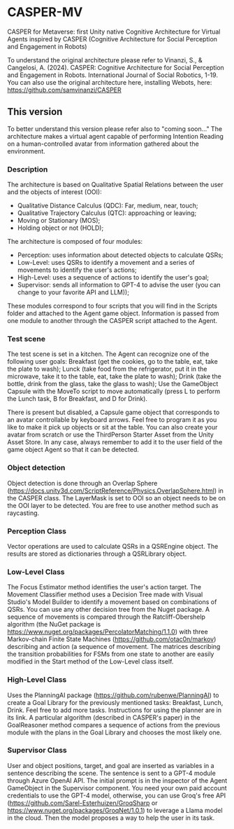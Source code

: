 # CASPER-MV
 CASPER for Metaverse: first Unity native Cognitive Architecture for Virtual Agents inspired by CASPER (Cognitive Architecture for Social Perception and Engagement in Robots)
 
To understand the original architecture please refer to 
Vinanzi, S., & Cangelosi, A. (2024). CASPER: Cognitive Architecture for Social Perception and Engagement in Robots. International Journal of Social Robotics, 1-19.
You can also use the original architecture here, installing Webots, here: https://github.com/samvinanzi/CASPER

## This version
To better understand this version please refer also to "coming soon..."
The architecture makes a virtual agent capable of performing Intention Reading on a human-controlled avatar from information gathered about the environment.

### Description
The architecture is based on Qualitative Spatial Relations between the user and the objects of interest (OOI):
- Qualitative Distance Calculus (QDC): Far, medium, near, touch;
- Qualitative Trajectory Calculus (QTC): approaching or leaving;
- Moving or Stationary (MOS);
- Holding object or not (HOLD);

The architecture is composed of four modules:
- Perception: uses information about detected objects to calculate QSRs;
- Low-Level: uses QSRs to identify a movement and a series of movements to identify the user's actions;
- High-Level: uses a sequence of actions to identify the user's goal;
- Supervisor: sends all information to GPT-4 to advise the user (you can change to your favorite API and LLM));

These modules correspond to four scripts that you will find in the Scripts folder and attached to the Agent game object. Information is passed from one module to another through the CASPER script attached to the Agent. 

### Test scene
The test scene is set in a kitchen. The Agent can recognize one of the following user goals:
Breakfast (get the cookies, go to the table, eat, take the plate to wash);
Lunck (take food from the refrigerator, put it in the microwave, take it to the table, eat, take the plate to wash);
Drink (take the bottle, drink from the glass, take the glass to wash);
Use the GameObject Capsule with the MoveTo script to move automatically (press L to perform the Lunch task, B for Breakfast, and D for Drink).

There is present but disabled, a Capsule game object that corresponds to an avatar controllable by keyboard arrows. Feel free to program it as you like to make it pick up objects or sit at the table. You can also create your avatar from scratch or use the ThirdPerson Starter Asset from the Unity Asset Store. In any case, always remember to add it to the user field of the game object Agent so that it can be detected. 

### Object detection
Object detection is done through an Overlap Sphere (https://docs.unity3d.com/ScriptReference/Physics.OverlapSphere.html) in the CASPER class. The LayerMask is set to OOI so an object needs to be on the OOI layer to be detected. You are free to use another method such as raycasting.

### Perception Class
Vector operations are used to calculate QSRs in a QSREngine object. The results are stored as dictionaries through a QSRLibrary object.

### Low-Level Class
The Focus Estimator method identifies the user's action target.
The Movement Classifier method uses a Decision Tree made with Visual Studio's Model Builder to identify a movement based on combinations of QSRs. You can use any other decision tree from the Nuget package.
A sequence of movements is compared through the Ratcliff-Obershelp algorithm (the NuGet package is https://www.nuget.org/packages/PercolatorMatching/1.1.0) with three Markov-chain Finite State Machines (https://github.com/otac0n/markov) describing and action (a sequence of movement. The matrices describing the transition probabilities for FSMs from one state to another are easily modified in the Start method of the Low-Level class itself.

### High-Level Class
Uses the PlanningAI package (https://github.com/rubenwe/PlanningAI) to create a Goal Library for the previously mentioned tasks: Breakfast, Lunch, Drink. Feel free to add more tasks. Instructions for using the planner are in its link. 
A particular algorithm (described in CASPER's paper) in the GoalReasoner method compares a sequence of actions from the previous module with the plans in the Goal Library and chooses the most likely one.

### Supervisor Class
User and object positions, target, and goal are inserted as variables in a sentence describing the scene. The sentence is sent to a GPT-4 module through Azure OpenAI API. The initial prompt is in the inspector of the Agent GameObject in the Supervisor component. 
You need your own paid account credentials to use the GPT-4 model, otherwise, you can use Groq's free API (https://github.com/Sarel-Esterhuizen/GroqSharp or https://www.nuget.org/packages/GroqNet/1.0.1) to leverage a Llama model in the cloud. Then the model proposes a way to help the user in its task.

